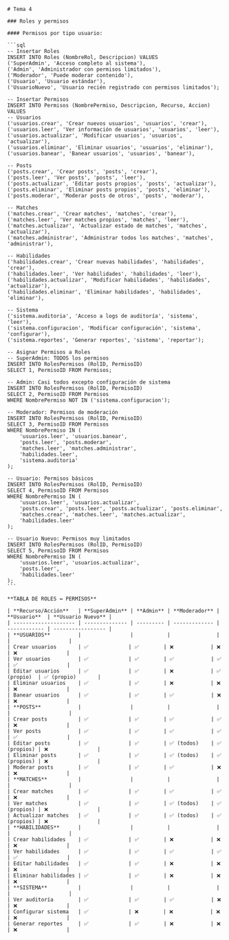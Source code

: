     # Tema 4

    ### Roles y permisos

    #### Permisos por tipo usuario:

    ```sql
    -- Insertar Roles
    INSERT INTO Roles (NombreRol, Descripcion) VALUES
    ('SuperAdmin', 'Acceso completo al sistema'),
    ('Admin', 'Administrador con permisos limitados'),
    ('Moderador', 'Puede moderar contenido'),
    ('Usuario', 'Usuario estándar'),
    ('UsuarioNuevo', 'Usuario recién registrado con permisos limitados');

    -- Insertar Permisos
    INSERT INTO Permisos (NombrePermiso, Descripcion, Recurso, Accion) VALUES
    -- Usuarios
    ('usuarios.crear', 'Crear nuevos usuarios', 'usuarios', 'crear'),
    ('usuarios.leer', 'Ver información de usuarios', 'usuarios', 'leer'),
    ('usuarios.actualizar', 'Modificar usuarios', 'usuarios', 'actualizar'),
    ('usuarios.eliminar', 'Eliminar usuarios', 'usuarios', 'eliminar'),
    ('usuarios.banear', 'Banear usuarios', 'usuarios', 'banear'),

    -- Posts
    ('posts.crear', 'Crear posts', 'posts', 'crear'),
    ('posts.leer', 'Ver posts', 'posts', 'leer'),
    ('posts.actualizar', 'Editar posts propios', 'posts', 'actualizar'),
    ('posts.eliminar', 'Eliminar posts propios', 'posts', 'eliminar'),
    ('posts.moderar', 'Moderar posts de otros', 'posts', 'moderar'),

    -- Matches
    ('matches.crear', 'Crear matches', 'matches', 'crear'),
    ('matches.leer', 'Ver matches propios', 'matches', 'leer'),
    ('matches.actualizar', 'Actualizar estado de matches', 'matches', 'actualizar'),
    ('matches.administrar', 'Administrar todos los matches', 'matches', 'administrar'),

    -- Habilidades
    ('habilidades.crear', 'Crear nuevas habilidades', 'habilidades', 'crear'),
    ('habilidades.leer', 'Ver habilidades', 'habilidades', 'leer'),
    ('habilidades.actualizar', 'Modificar habilidades', 'habilidades', 'actualizar'),
    ('habilidades.eliminar', 'Eliminar habilidades', 'habilidades', 'eliminar'),

    -- Sistema
    ('sistema.auditoria', 'Acceso a logs de auditoría', 'sistema', 'leer'),
    ('sistema.configuracion', 'Modificar configuración', 'sistema', 'configurar'),
    ('sistema.reportes', 'Generar reportes', 'sistema', 'reportar');

    -- Asignar Permisos a Roles
    -- SuperAdmin: TODOS los permisos
    INSERT INTO RolesPermisos (RolID, PermisoID)
    SELECT 1, PermisoID FROM Permisos;

    -- Admin: Casi todos excepto configuración de sistema
    INSERT INTO RolesPermisos (RolID, PermisoID)
    SELECT 2, PermisoID FROM Permisos
    WHERE NombrePermiso NOT IN ('sistema.configuracion');

    -- Moderador: Permisos de moderación
    INSERT INTO RolesPermisos (RolID, PermisoID)
    SELECT 3, PermisoID FROM Permisos
    WHERE NombrePermiso IN (
        'usuarios.leer', 'usuarios.banear',
        'posts.leer', 'posts.moderar',
        'matches.leer', 'matches.administrar',
        'habilidades.leer',
        'sistema.auditoria'
    );

    -- Usuario: Permisos básicos
    INSERT INTO RolesPermisos (RolID, PermisoID)
    SELECT 4, PermisoID FROM Permisos
    WHERE NombrePermiso IN (
        'usuarios.leer', 'usuarios.actualizar',
        'posts.crear', 'posts.leer', 'posts.actualizar', 'posts.eliminar',
        'matches.crear', 'matches.leer', 'matches.actualizar',
        'habilidades.leer'
    );

    -- Usuario Nuevo: Permisos muy limitados
    INSERT INTO RolesPermisos (RolID, PermisoID)
    SELECT 5, PermisoID FROM Permisos
    WHERE NombrePermiso IN (
        'usuarios.leer', 'usuarios.actualizar',
        'posts.leer',
        'habilidades.leer'
    );
    ```

    **TABLA DE ROLES ↔ PERMISOS**

    | **Recurso/Acción**   | **SuperAdmin** | **Admin** | **Moderador** | **Usuario**  | **Usuario Nuevo** |
    | -------------------- | -------------- | --------- | ------------- | ------------ | ----------------- |
    | **USUARIOS**         |                |           |               |              |                   |
    | Crear usuarios       | ✅             | ✅        | ❌            | ❌           | ❌                |
    | Ver usuarios         | ✅             | ✅        | ✅            | ✅           | ✅                |
    | Editar usuarios      | ✅             | ✅        | ❌            | ✅ (propio)  | ✅ (propio)       |
    | Eliminar usuarios    | ✅             | ✅        | ❌            | ❌           | ❌                |
    | Banear usuarios      | ✅             | ✅        | ✅            | ❌           | ❌                |
    | **POSTS**            |                |           |               |              |                   |
    | Crear posts          | ✅             | ✅        | ✅            | ✅           | ❌                |
    | Ver posts            | ✅             | ✅        | ✅            | ✅           | ✅                |
    | Editar posts         | ✅             | ✅        | ✅ (todos)    | ✅ (propios) | ❌                |
    | Eliminar posts       | ✅             | ✅        | ✅ (todos)    | ✅ (propios) | ❌                |
    | Moderar posts        | ✅             | ✅        | ✅            | ❌           | ❌                |
    | **MATCHES**          |                |           |               |              |                   |
    | Crear matches        | ✅             | ✅        | ✅            | ✅           | ❌                |
    | Ver matches          | ✅             | ✅        | ✅ (todos)    | ✅ (propios) | ❌                |
    | Actualizar matches   | ✅             | ✅        | ✅ (todos)    | ✅ (propios) | ❌                |
    | **HABILIDADES**      |                |           |               |              |                   |
    | Crear habilidades    | ✅             | ✅        | ❌            | ❌           | ❌                |
    | Ver habilidades      | ✅             | ✅        | ✅            | ✅           | ✅                |
    | Editar habilidades   | ✅             | ✅        | ❌            | ❌           | ❌                |
    | Eliminar habilidades | ✅             | ✅        | ❌            | ❌           | ❌                |
    | **SISTEMA**          |                |           |               |              |                   |
    | Ver auditoría        | ✅             | ✅        | ✅            | ❌           | ❌                |
    | Configurar sistema   | ✅             | ❌        | ❌            | ❌           | ❌                |
    | Generar reportes     | ✅             | ✅        | ❌            | ❌           | ❌                |
